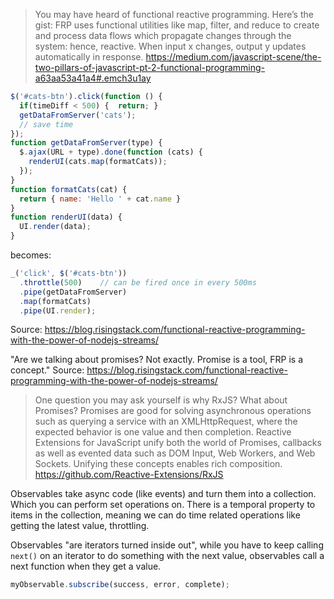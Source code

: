 
> You may have heard of functional reactive programming. Here’s the gist: FRP uses functional utilities like map, filter, and reduce to create and process data flows which propagate changes through the system: hence, reactive. When input x changes, output y updates automatically in response. https://medium.com/javascript-scene/the-two-pillars-of-javascript-pt-2-functional-programming-a63aa53a41a4#.emch3u1ay

```javascript
$('#cats-btn').click(function () {  
  if(timeDiff < 500) {  return; }
  getDataFromServer('cats');
  // save time
});
function getDataFromServer(type) {  
  $.ajax(URL + type).done(function (cats) {
    renderUI(cats.map(formatCats));
  });
}
function formatCats(cat) {  
  return { name: 'Hello ' + cat.name }
}
function renderUI(data) {  
  UI.render(data);
}
```

becomes:

```javascript
_('click', $('#cats-btn'))  
  .throttle(500)    // can be fired once in every 500ms 
  .pipe(getDataFromServer)
  .map(formatCats)
  .pipe(UI.render);
```
Source: https://blog.risingstack.com/functional-reactive-programming-with-the-power-of-nodejs-streams/

"Are we talking about promises? Not exactly. Promise is a tool, FRP is a concept."
Source: https://blog.risingstack.com/functional-reactive-programming-with-the-power-of-nodejs-streams/

> One question you may ask yourself is why RxJS? What about Promises? Promises are good for solving asynchronous operations such as querying a service with an XMLHttpRequest, where the expected behavior is one value and then completion. Reactive Extensions for JavaScript unify both the world of Promises, callbacks as well as evented data such as DOM Input, Web Workers, and Web Sockets. Unifying these concepts enables rich composition. https://github.com/Reactive-Extensions/RxJS

Observables take async code (like events) and turn them into a collection. Which you can perform set operations on. There is a temporal property to items in the collection, meaning we can do time related operations like getting the latest value, throttling.

Observables "are iterators turned inside out", while you have to keep calling `next()` on an iterator to do something with the next value, observables call a next function when they get a value.

```javascript
myObservable.subscribe(success, error, complete);
```
